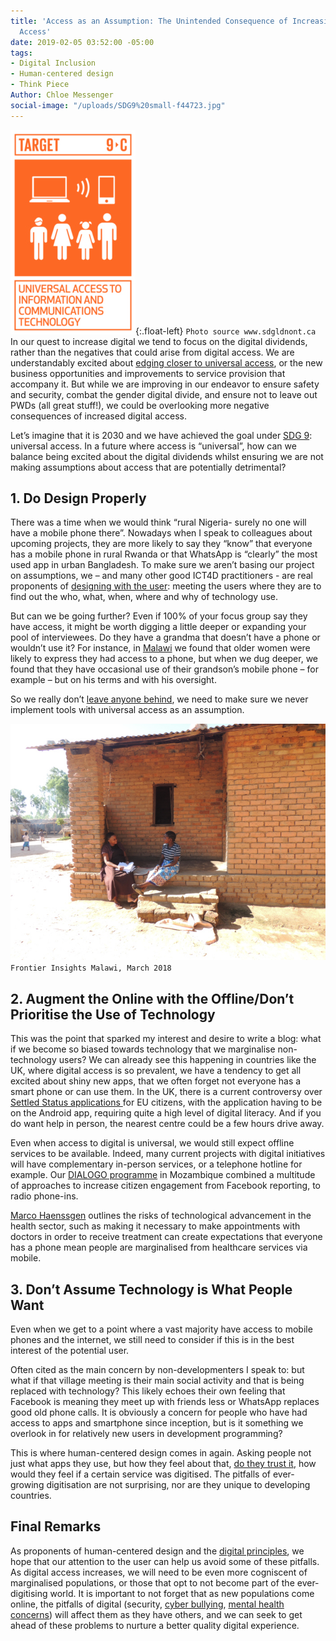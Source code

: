 ```yaml
---
title: 'Access as an Assumption: The Unintended Consequence of Increasing Digital
  Access'
date: 2019-02-05 03:52:00 -05:00
tags:
- Digital Inclusion
- Human-centered design
- Think Piece
Author: Chloe Messenger
social-image: "/uploads/SDG9%20small-f44723.jpg"
---
```


![SDG9 small.jpg](/uploads/SDG9%20small.jpg){:.float-left} `Photo source www.sdgldnont.ca`  In our quest to increase digital we tend to focus on the digital dividends, rather than the negatives that could arise from digital access. We are understandably excited about [edging closer to universal access](https://www.itu.int/en/mediacentre/Pages/2018-PR40.aspx), or the new business opportunities and improvements to service provision that accompany it. But while we are improving in our endeavor to ensure safety and security, combat the gender digital divide, and ensure not to leave out PWDs (all great stuff!), we could be overlooking more negative consequences of increased digital access.

Let’s imagine that it is 2030 and we have achieved the goal under [SDG 9](https://www.un.org/sustainabledevelopment/infrastructure-industrialization/): universal access. In a future where access is “universal”, how can we balance being excited about the digital dividends whilst ensuring we are not making assumptions about access that are potentially detrimental?

<!--more-->

## 1. Do Design Properly

There was a time when we would think “rural Nigeria- surely no one will have a mobile phone there”. Nowadays when I speak to colleagues about upcoming projects, they are more likely to say they “know” that everyone has a mobile phone in rural Rwanda or that WhatsApp is “clearly” the most used app in urban Bangladesh. To make sure we aren’t basing our project on assumptions, we – and many other good ICT4D practitioners - are real proponents of [designing with the user](https://digitalprinciples.org/principle/design-with-the-user/): meeting the users where they are to find out the who, what, when, where and why of technology use.

But can we be going further? Even if 100% of your focus group say they have access, it might be worth digging a little deeper or expanding your pool of interviewees. Do they have a grandma that doesn’t have a phone or wouldn’t use it? For instance, in [Malawi](https://dai-global-digital.com/digital-insights-malawi-communication-among-rural-communities.html) we found that older women were likely to express they had access to a phone, but when we dug deeper, we found that they have occasional use of their grandson’s mobile phone – for example – but on his terms and with his oversight.

So we really don’t [leave anyone behind](https://www.gov.uk/government/publications/leaving-no-one-behind-our-promise/leaving-no-one-behind-our-promise), we need to make sure we never implement tools with universal access as an assumption.

![058- Mzimba TA Chindi_approval.jpg](/uploads/058-%20Mzimba%20TA%20Chindi_approval.jpg)`Frontier Insights Malawi, March 2018`

## 2. Augment the Online with the Offline/Don’t Prioritise the Use of Technology

This was the point that sparked my interest and desire to write a blog: what if we become so biased towards technology that we marginalise non-technology users?  We can already see this happening in countries like the UK, where digital access is so prevalent, we have a tendency to get all excited about shiny new apps, that we often forget not everyone has a smart phone or can use them. In the UK, there is a current controversy over [Settled Status applications ](https://www.wired.co.uk/article/brexit-app-settled-status-applications)for EU citizens, with the application having to be on the Android app, requiring quite a high level of digital literacy. And if you do want help in person, the nearest centre could be a few hours drive away.

Even when access to digital is universal, we would still expect offline services to be available. Indeed, many current projects with digital initiatives will have complementary in-person services, or a telephone hotline for example. Our [DIALOGO programme](https://dai-global-digital.com/icts-for-citizen-engagement-and-advocacy-lessons-learned-from-mozambique-dialogo.html) in Mozambique combined a multitude of approaches to increase citizen engagement from Facebook reporting, to radio phone-ins.

[Marco Haenssgen](https://www.oii.ox.ac.uk/blog/the-tyranny-of-digital-inclusion/?utm_content=buffer27318&utm_medium=social&utm_source=twitter.com&utm_campaign=buffer) outlines the risks of technological advancement in the health sector, such as making it necessary to make appointments with doctors in order to receive treatment can create expectations that everyone has a phone mean people are marginalised from healthcare services via mobile.

## 3. Don’t Assume Technology is What People Want

Even when we get to a point where a vast majority have access to mobile phones and the internet,  we still need to consider if this is in the best interest of the potential user.

Often cited as the main concern by non-developmenters I speak to: but what if that village meeting is their main social activity and that is being replaced with technology? This likely echoes their own feeling that Facebook is meaning they meet up with friends less or WhatsApp replaces good old phone calls. It is obviously a concern for people who have had access to apps and smartphone since inception, but is it something we overlook in for relatively new users in development programming?

This is where human-centered design comes in again. Asking people not just what apps they use, but how they feel about that, [do they trust it](https://dai-global-digital.com/frontier-insights-cyber-security-edition.html), how would they feel if a certain service was digitised. The pitfalls of ever-growing digitisation are not surprising, nor are they unique to developing countries.

## Final Remarks

As proponents of human-centered design and the [digital principles](https://digitalprinciples.org/), we hope that our attention to the user can help us avoid some of these pitfalls. As digital access increases, we will need to be even more cogniscent of marginalised populations, or those that opt to not become part of the ever-digitising world. It is important to not forget that as new populations come online, the pitfalls of digital (security, [cyber bullying](https://dai-global-digital.com/cyber-vawg-what-are-the-implications-for-digital-inclusion.html), [mental health concerns](https://www.theguardian.com/society/2019/feb/05/youth-unhappiness-uk-doubles-in-past-10-years)) will affect them as they have others, and we can seek to get ahead of these problems to nurture a better quality digital experience.